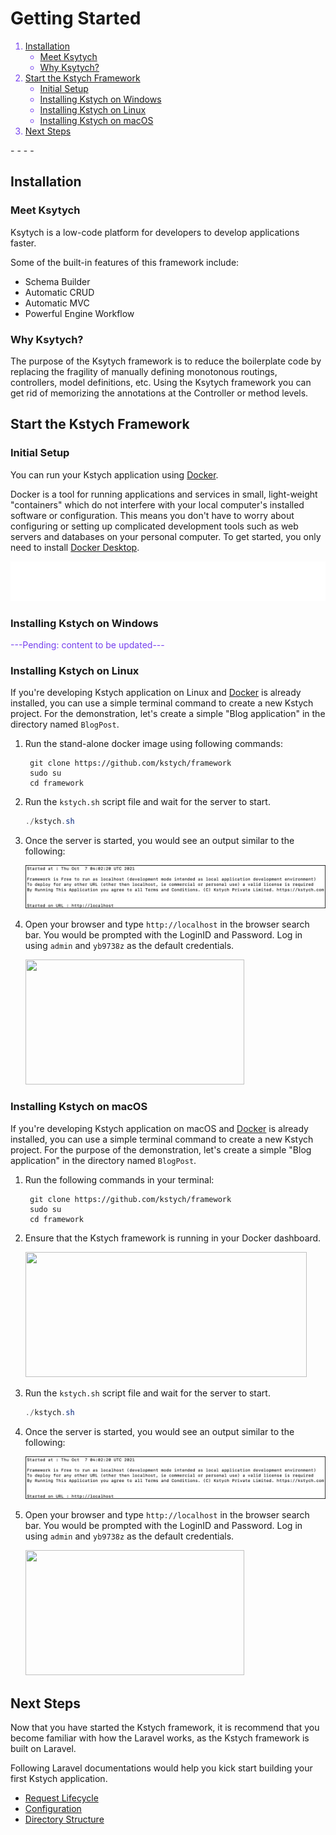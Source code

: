 # Getting Started

<font color='#7540EE'>

1. [Installation](#installation)
    - [Meet Ksytych](#meet-ksytych)
    - [Why Ksytych?](#why-ksytych)
1. [Start the Kstych Framework](#start-the-kstych-framework)
    - [Initial Setup](#initial-setup)
    - [Installing Kstych on Windows](#installing-kstych-on-windows)
    - [Installing Kstych on Linux](#installing-kstych-on-linux)
    - [Installing Kstych on macOS](#installing-kstych-on-macos)
1. [Next Steps](#next-steps)

</font>
- - - -

## Installation

### Meet Ksytych

Ksytych is a low-code platform for developers to develop applications faster.

Some of the built-in features of this framework include:

- Schema Builder
- Automatic CRUD
- Automatic MVC
- Powerful Engine Workflow

### Why Ksytych?

The purpose of the Ksytych framework is to reduce the boilerplate code by replacing the fragility of manually defining monotonous routings, controllers, model definitions, etc. Using the Ksytych framework you can get rid of memorizing the annotations at the Controller or method levels.

## Start the Kstych Framework

### Initial Setup

You can run your Kstych application using <a href="https://www.docker.com/" target="_blank">Docker</a>.

Docker is a tool for running applications and services in small, light-weight "containers" which do not interfere with your local computer's installed software or configuration. This means you don't have to worry about configuring or setting up complicated development tools such as web servers and databases on your personal computer. To get started, you only need to install <a href="https://www.docker.com/products/docker-desktop" target="_blank">Docker Desktop</a>.

<!--<aside class="note"><b>Note:</b>You must also have <a href="https://git-scm.com/book/en/v2/Getting-Started-Installing-Git" target="_blank">GIT</a> installed on your machine.
</aside>-->

<img src="./markups/git-info-markup.svg">

### Installing Kstych on Windows

<font color='#7540EE'>
---Pending: content to be updated---
</font>


### Installing Kstych on Linux

If you're developing Kstych application on Linux and <a href="https://docs.docker.com/engine/install/ubuntu/" target="_blank">Docker</a> is already installed, you can use a simple terminal command to create a new Kstych project. For the demonstration, let's create a simple "Blog application" in the directory named `BlogPost`.

1. Run the stand-alone docker image using following commands:

        git clone https://github.com/kstych/framework
        sudo su
        cd framework

1. Run the `kstych.sh` script file and wait for the server to start.

    ```powershell
    ./kstych.sh
    ```

1. Once the server is started, you would see an output similar to the following:

    ![Server started](images/server_start.png)

1. Open your browser and type `http://localhost` in the browser search bar. You would be prompted with the LoginID and Password. Log in using `admin` and `yb9738z` as the default credentials.

    <img src="../images/login_page.png" width="350" height="200" />

### Installing Kstych on macOS

If you're developing Kstych application on macOS and <a href="https://docs.docker.com/engine/install/ubuntu/" target="_blank">Docker</a> is already installed, you can use a simple terminal command to create a new Kstych project. For the purpose of the demonstration, let's create a simple "Blog application" in the directory named `BlogPost`.

1. Run the following commands in your terminal:

        git clone https://github.com/kstych/framework
        sudo su
        cd framework

1. Ensure that the Kstych framework is running in your Docker dashboard.

    <img src="../images/docker-dashboard.png" width="450" height="200" />

1. Run the `kstych.sh` script file and wait for the server to start.

    ```powershell
    ./kstych.sh
    ```

1. Once the server is started, you would see an output similar to the following:

    ![Server started](images/server_start.png)

1. Open your browser and type `http://localhost` in the browser search bar. You would be prompted with the LoginID and Password. Log in using `admin` and `yb9738z` as the default credentials.

    <img src="../images/login_page.png" width="350" height="200" />

## Next Steps

Now that you have started the Kstych framework, it is recommend that you become familiar with how the Laravel works, as the Kstych framework is built on Laravel.

Following Laravel documentations would help you kick start building your first Kstych application.

- <a href="https://laravel.com/docs/8.x/lifecycle" target="_blank">Request Lifecycle</a>
- <a href="https://laravel.com/docs/8.x/configuration" target="_blank">Configuration</a>
- <a href="https://laravel.com/docs/8.x/structure" target="_blank">Directory Structure</a>

